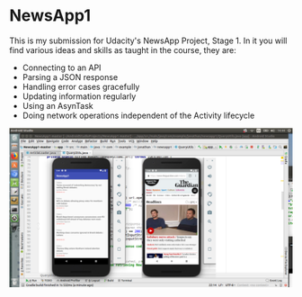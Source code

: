 # NewsApp1
This is my submission for Udacity's NewsApp Project, Stage 1.
In it you will find various ideas and skills as taught in the course, they are:
 - Connecting to an API
 - Parsing a JSON response
 - Handling error cases gracefully
 - Updating information regularly
 - Using an AsynTask
 - Doing network operations independent of the Activity lifecycle
 
 ![](NewsAppScreenShots.png)
 
